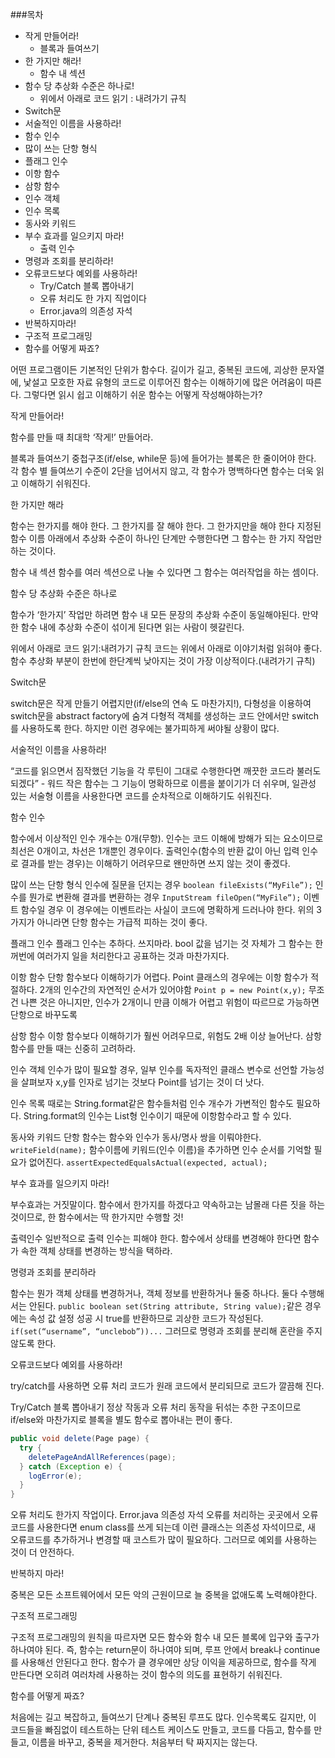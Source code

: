 ###목차  
- 작게 만들어라!  
  - 블록과 들여쓰기  
- 한 가지만 해라!  
  - 함수 내 섹션  
- 함수 당 추상화 수준은 하나로!  
  - 위에서 아래로 코드 읽기 : 내려가기 규칙  
- Switch문  
- 서술적인 이름을 사용하라!  
-  함수 인수  
  -  많이 쓰는 단항 형식  
  - 플래그 인수  
  - 이항 함수  
  - 삼항 함수  
  - 인수 객체  
  - 인수 목록  
  - 동사와 키워드  
- 부수 효과를 일으키지 마라!  
  - 출력 인수  
- 명령과 조회를 분리하라!  
- 오류코드보다 예외를 사용하라!  
  - Try/Catch 블록 뽑아내기  
  - 오류  처리도 한 가지 직업이다  
  - Error.java의 의존성 자석  
- 반복하지마라!  
- 구조적 프로그래밍  
- 함수를 어떻게 짜죠?  

어떤 프로그램이든 기본적인 단위가 함수다. 길이가 길고, 중복된 코드에, 괴상한 문자열에, 낯설고 모호한 자료 유형의 코드로 이루어진 함수는
이해하기에 많은 어려움이 따른다. 그렇다면 읽시 쉽고 이해하기 쉬운 함수는 어떻게 작성해야하는가?



작게 만들어라!

함수를 만들 때 최대학 ‘작게!’ 만들어라.

블록과 들여쓰기
중첩구조(if/else, while문 등)에 들어가는 블록은 한 줄이어야 한다.
각 함수 별 들여쓰기 수준이 2단을 넘어서지 않고, 각 함수가 명백하다면 함수는 더욱 읽고 이해하기 쉬워진다.



한 가지만 해라

함수는 한가지를 해야 한다. 그 한가지를 잘 해야 한다. 그 한가지만을 해야 한다
지정된 함수 이름 아래에서 추상화 수준이 하나인 단계만 수행한다면 그 함수는 한 가지 작업만 하는 것이다.

함수 내 섹션
함수를 여러 섹션으로 나눌 수 있다면 그 함수는 여러작업을 하는 셈이다.



함수 당 추상화 수준은 하나로

함수가 ‘한가지’ 작업만 하려면 함수 내 모든 문장의 추상화 수준이 동일해야된다. 만약 한 함수 내에 추상화 수준이 섞이게 된다면 읽는 사람이 헷갈린다.

위에서 아래로 코드 읽기:내려가기 규칙
코드는 위에서 아래로 이야기처럼 읽혀야 좋다.
함수 추상화 부분이 한번에 한단계씩 낮아지는 것이 가장 이상적이다.(내려가기 규칙)



Switch문

switch문은 작게 만들기 어렵지만(if/else의 연속 도 마찬가지!), 다형성을 이용하여 switch문을 abstract factory에 숨겨 다형적 객체를 생성하는 코드 안에서만 switch를 사용하도록 한다. 하지만 이런 경우에는 불가피하게 써야될 상황이 많다.



서술적인 이름을 사용하라!

“코드를 읽으면서 짐작했던 기능을 각 루틴이 그대로 수행한다면 깨끗한 코드라 불러도 되겠다” - 워드
작은 함수는 그 기능이 명확하므로 이름을 붙이기가 더 쉬우며, 일관성 있는 서술형 이름을 사용한다면 코드를 순차적으로 이해하기도 쉬워진다.



함수 인수

함수에서 이상적인 인수 개수는 0개(무항). 인수는 코드 이해에 방해가 되는 요소이므로 최선은 0개이고, 차선은 1개뿐인 경우이다.
출력인수(함수의 반환 값이 아닌 입력 인수로 결과를 받는 경우)는 이해하기 어려우므로 왠만하면 쓰지 않는 것이 좋겠다.

많이 쓰는 단항 형식
인수에 질문을 던지는 경우
`boolean fileExists(“MyFile”);`
인수를 뭔가로 변환해 결과를 변환하는 경우
`InputStream fileOpen(“MyFile”);`
이벤트 함수일 경우
이 경우에는 이벤트라는 사실이 코드에 명확하게 드러나야 한다.
위의 3가지가 아니라면 단항 함수는 가급적 피하는 것이 좋다.

플래그 인수
플래그 인수는 추하다. 쓰지마라. bool 값을 넘기는 것 자체가 그 함수는 한꺼번에 여러가지 일을 처리한다고 공표하는 것과 마찬가지다.

이항 함수
단항 함수보다 이해하기가 어렵다.
Point 클래스의 경우에는 이항 함수가 적절하다.
2개의 인수간의 자연적인 순서가 있어야함 
`Point p = new Point(x,y);`
무조건 나쁜 것은 아니지만, 인수가 2개이니 만큼 이해가 어렵고 위험이 따르므로 가능하면 단항으로 바꾸도록

삼항 함수
이항 함수보다 이해하기가 훨씬 어려우므로, 위험도 2배 이상 늘어난다.
삼항 함수를 만들 때는 신중히 고려하라.

인수 객체
인수가 많이 필요할 경우, 일부 인수를 독자적인 클래스 변수로 선언할 가능성을 살펴보자
x,y를 인자로 넘기는 것보다 Point를 넘기는 것이 더 낫다.

인수 목록
때로는 String.format같은 함수들처럼 인수 개수가 가변적인 함수도 필요하다. 
String.format의 인수는 List형 인수이기 때문에 이항함수라고 할 수 있다.

동사와 키워드
단항 함수는 함수와 인수가 동사/명사 쌍을 이뤄야한다.
`writeField(name);`
함수이름에 키워드(인수 이름)을 추가하면 인수 순서를 기억할 필요가 없어진다.
`assertExpectedEqualsActual(expected, actual);`



부수 효과를 일으키지 마라!

부수효과는 거짓말이다. 함수에서 한가지를 하겠다고 약속하고는 남몰래 다른 짓을 하는 것이므로, 한 함수에서는 딱 한가지만 수행할 것!

출력인수
일반적으로 출력 인수는 피해야 한다.
함수에서 상태를 변경해야 한다면 함수가 속한 객체 상태를 변경하는 방식을 택하라.



명령과 조회를 분리하라

함수는 뭔가 객체 상태를 변경하거나, 객체 정보를 반환하거나 둘중 하나다. 둘다 수행해서는 안된다.
`public boolean set(String attribute, String value);`같은 경우에는 속성 값 설정 성공 시 true를 반환하므로 괴상한 코드가 작성된다.
`if(set(“username”, “unclebob”))...` 그러므로 명령과 조회를 분리해 혼란을 주지 않도록 한다.



오류코드보다 예외를 사용하라!

try/catch를 사용하면 오류 처리 코드가 원래 코드에서 분리되므로 코드가 깔끔해 진다.

Try/Catch 블록 뽑아내기
정상 작동과 오류 처리 동작을 뒤섞는 추한 구조이므로 if/else와 마찬가지로 블록을 별도 함수로 뽑아내는 편이 좋다.
````java
public void delete(Page page) {
  try {
    deletePageAndAllReferences(page);
  } catch (Exception e) {
    logError(e);
  }
}
````
오류 처리도 한가지 작업이다.
Error.java 의존성 자석
오류를 처리하는 곳곳에서 오류코드를 사용한다면 enum class를 쓰게 되는데 이런 클래스는 의존성 자석이므로, 새 오류코드를 추가하거나 변경할 때 코스트가 많이 필요하다.
그러므로 예외를 사용하는 것이 더 안전하다.



반복하지 마라!

중복은 모든 소프트웨어에서 모든 악의 근원이므로 늘 중복을 없애도록 노력해야한다.



구조적 프로그래밍

구조적 프로그래밍의 원칙을 따르자면 모든 함수와 함수 내 모든 블록에 입구와 출구가 하나여야 된다. 즉, 함수는 return문이 하나여야 되며, 루프 안에서 break나 continue를 사용해선 안된다고 한다. 함수가 클 경우에만 상당 이익을 제공하므로, 함수를 작게 만든다면 오히려 여러차례 사용하는 것이 함수의 의도를 표현하기 쉬워진다.



함수를 어떻게 짜죠?

처음에는 길고 복잡하고, 들여쓰기 단계나 중복된 루프도 많다. 인수목록도 길지만, 이 코드들을 빠짐없이 테스트하는 단위 테스트 케이스도 만들고, 
코드를 다듬고, 함수를 만들고, 이름을 바꾸고, 중복을 제거한다. 처음부터 탁 짜지지는 않는다.
